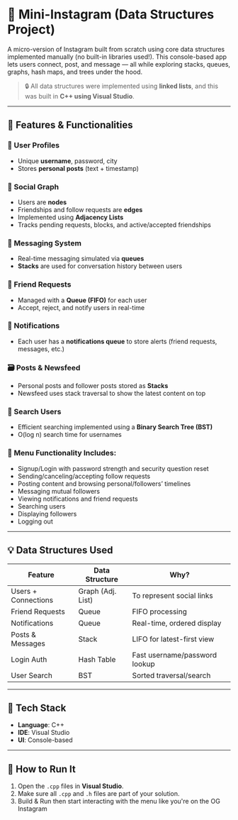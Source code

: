 # 📸 Mini-Instagram (Data Structures Project)  
  
A micro-version of Instagram built from scratch using core data structures implemented manually (no built-in libraries used!). This console-based app lets users connect, post, and message — all while exploring stacks, queues, graphs, hash maps, and trees under the hood.   
  
> 🔒 All data structures were implemented using **linked lists**, and this was built in **C++ using Visual Studio**.  
  
---  
  
## 🌟 Features & Functionalities  
  
### 👤 User Profiles  
- Unique **username**, password, city  
- Stores **personal posts** (text + timestamp)  

### 👥 Social Graph  
- Users are **nodes**  
- Friendships and follow requests are **edges**  
- Implemented using **Adjacency Lists**  
- Tracks pending requests, blocks, and active/accepted friendships  
  
### 💬 Messaging System  
- Real-time messaging simulated via **queues**  
- **Stacks** are used for conversation history between users  
  
### 📮 Friend Requests  
- Managed with a **Queue (FIFO)** for each user  
- Accept, reject, and notify users in real-time  
  
### 📢 Notifications  
- Each user has a **notifications queue** to store alerts (friend requests, messages, etc.)  
  
### 🗃️ Posts & Newsfeed  
- Personal posts and follower posts stored as **Stacks**  
- Newsfeed uses stack traversal to show the latest content on top  
  
### 🔎 Search Users  
- Efficient searching implemented using a **Binary Search Tree (BST)**  
- O(log n) search time for usernames  
  
### 🧭 Menu Functionality Includes:  
- Signup/Login with password strength and security question reset  
- Sending/canceling/accepting follow requests  
- Posting content and browsing personal/followers’ timelines  
- Messaging mutual followers  
- Viewing notifications and friend requests  
- Searching users  
- Displaying followers  
- Logging out  
  
---  
  
## 💡 Data Structures Used  

| Feature              | Data Structure     | Why?                           |
|----------------------|--------------------|--------------------------------|
| Users + Connections  | Graph (Adj. List)  | To represent social links      |
| Friend Requests      | Queue              | FIFO processing                |
| Notifications        | Queue              | Real-time, ordered display     |
| Posts & Messages     | Stack              | LIFO for latest-first view     |
| Login Auth           | Hash Table         | Fast username/password lookup  |
| User Search          | BST                | Sorted traversal/search        |
  
---  
  
## 🔧 Tech Stack  
  
- **Language**: C++  
- **IDE**: Visual Studio  
- **UI**: Console-based  
  
  
---  

## 🚀 How to Run It  
  
1. Open the `.cpp` files in **Visual Studio**.  
2. Make sure all `.cpp` and `.h` files are part of your solution.  
3. Build & Run then start interacting with the menu like you're on the OG Instagram     
